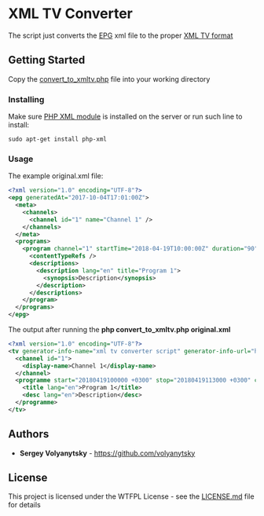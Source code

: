 # XML TV Converter

The script just converts the [EPG](https://en.wikipedia.org/wiki/Electronic_program_guide) xml file to the proper [XML TV format](http://wiki.xmltv.org/index.php/XMLTVFormat)

## Getting Started

Copy the [convert_to_xmltv.php](convert_to_xmltv.php) file into your working directory

### Installing

Make sure [PHP XML module](http://php.net/manual/en/book.simplexml.php) is installed on the server or run such line to install:
```
sudo apt-get install php-xml
```

### Usage
The example original.xml file:
```xml
<?xml version="1.0" encoding="UTF-8"?>
<epg generatedAt="2017-10-04T17:01:00Z">
  <meta>
    <channels>
      <channel id="1" name="Channel 1" />
    </channels>
  </meta>
  <programs>
    <program channel="1" startTime="2018-04-19T10:00:00Z" duration="90">
      <contentTypeRefs />
      <descriptions>
        <description lang="en" title="Program 1">
          <synopsis>Description</synopsis>
        </description>
      </descriptions>
    </program>
  </programs>
</epg>
```

The output after running the **php convert_to_xmltv.php original.xml**

```xml
<?xml version="1.0" encoding="UTF-8"?>
<tv generator-info-name="xml tv converter script" generator-info-url="https://github.com/volyanytsky/xmltv">
  <channel id="1">
    <display-name>Channel 1</display-name>
  </channel>
  <programme start="20180419100000 +0300" stop="20180419113000 +0300" channel="1">
    <title lang="en">Program 1</title>
    <desc lang="en">Description</desc>
  </programme>
</tv>
```

## Authors

* **Sergey Volyanytsky** - https://github.com/volyanytsky

## License

This project is licensed under the WTFPL License - see the [LICENSE.md](LICENSE.md) file for details
